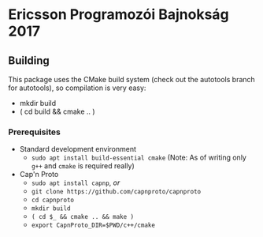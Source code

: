 # Ericsson Programozói Bajnokság 2017
## Building
This package uses the CMake build system (check out the autotools branch for autotools), so compilation is very easy:
- mkdir build
- ( cd build && cmake .. )
### Prerequisites
- Standard development environment
	- `sudo apt install build-essential cmake` (Note: As of writing only `g++` and `cmake` is required really)
- Cap'n Proto
	- `sudo apt install capnp`, _or_
	- `git clone https://github.com/capnproto/capnproto`
	- `cd capnproto`
	- `mkdir build`
	- `( cd $_ && cmake .. && make )`
	- `export CapnProto_DIR=$PWD/c++/cmake`
